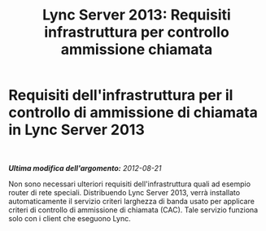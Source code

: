﻿---
title: "Lync Server 2013: Requisiti infrastruttura per controllo ammissione chiamata"
TOCTitle: Requisiti dell'infrastruttura per il controllo di ammissione di chiamata
ms:assetid: 52be8826-5796-407b-92fc-32f29a6a933c
ms:mtpsurl: https://technet.microsoft.com/it-it/library/Gg398346(v=OCS.15)
ms:contentKeyID: 49300579
ms.date: 08/24/2015
mtps_version: v=OCS.15
ms.translationtype: HT
---

# Requisiti dell'infrastruttura per il controllo di ammissione di chiamata in Lync Server 2013

 

_**Ultima modifica dell'argomento:** 2012-08-21_

Non sono necessari ulteriori requisiti dell'infrastruttura quali ad esempio router di rete speciali. Distribuendo Lync Server 2013, verrà installato automaticamente il servizio criteri larghezza di banda usato per applicare criteri di controllo di ammissione di chiamata (CAC). Tale servizio funziona solo con i client che eseguono Lync.

